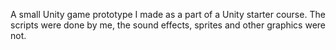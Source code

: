 A small Unity game prototype I made as a part of a Unity starter course. The scripts were done by me, the sound effects, sprites and other graphics were not.
